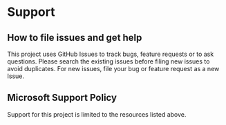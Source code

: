 # Support

## How to file issues and get help  

This project uses GitHub Issues to track bugs, feature requests or to ask questions. Please search the existing 
issues before filing new issues to avoid duplicates. For new issues, file your bug or 
feature request as a new Issue.

## Microsoft Support Policy  

Support for this project is limited to the resources listed above.
